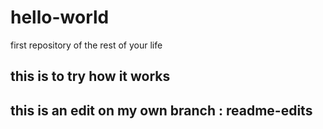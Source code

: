 # hello-world
first repository of the rest of your life

## this is to try how it works
## this is an edit on my own branch : readme-edits

